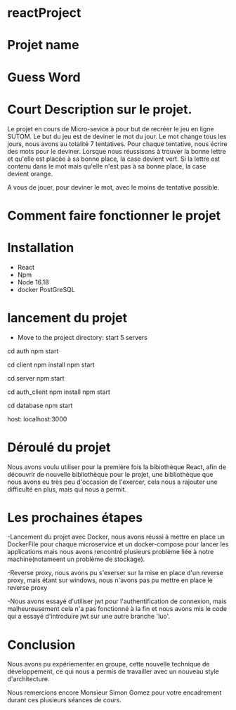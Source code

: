 # reactProject
# Projet name

# Guess Word #

# Court Description sur le projet.

Le projet en cours de Micro-sevice à pour but de recréer le jeu en ligne SUTOM. 
Le but du jeu est de deviner le mot du jour. Le mot change tous les jours, nous avons au totalité 7 tentatives.
Pour chaque tentative, nous écrire des mots pour le deviner.
Lorsque nous réussisons à trouver la bonne lettre et qu'elle est placée à sa bonne place, la case devient vert.
Si la lettre est contenu dans le mot mais qu'elle n'est pas à sa bonne place, la case devient orange.

A vous de jouer, pour deviner le mot, avec le moins de tentative possible.

# Comment faire fonctionner le projet


# Installation

- React 
- Npm 
- Node 16.18 
- docker PostGreSQL


# lancement du projet 

- Move to the project directory: start 5 servers

cd auth 
    npm start 

cd client 
    npm install
    npm start

cd server 
    npm start

cd auth_client
    npm install
    npm start 

cd database 
    npm start

host: localhost:3000

# Déroulé du projet

Nous avons voulu utiliser pour la première fois la bibiothèque React, afin de découvrir de nouvelle bibliothèque pour le projet, une bibliothèque que nous avons eu très peu d'occasion de l'exercer, cela nous a rajouter une difficulté en plus, mais qui nous a permit.

# Les prochaines étapes

-Lancement du projet avec Docker, nous avons réussi à mettre en place un DockerFile pour chaque microservice et un docker-compose pour lancer les applications mais nous avons rencontré plusieurs problème liée à notre machine(notameent un problème de stockage).

-Reverse proxy, nous avons pu s'exerser sur la mise en place d'un reverse proxy, mais étant sur windows, nous n'avons pas pu mettre en place le reverse proxy

-Nous avons essayé d'utiliser jwt pour l'authentification de connexion, mais malheureusement cela n'a pas fonctionné à la fin et nous avons mis le code qui a essayé d'introduire jwt sur une autre branche 'luo'.

# Conclusion

Nous avons pu expériementer en groupe, cette nouvelle technique de développement, ce qui nous a permis de travailler avec un nouveau style d'architecture.

Nous remercions encore Monsieur Simon Gomez pour votre encadrement durant ces plusieurs séances de cours.




